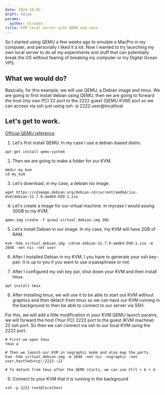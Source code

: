 ```yaml
---
date: 2024-10-02
draft: false
params:
  author: Stradex
title: KVM local server with QEMU and tmux.
---
```


So I started using QEMU a few weeks ago to emulate a MacPro in my computer, and personally I liked it a lot.
Now I wanted to try launching my own local server to do all my experiments and stuff that can potentially break the OS without fearing of breaking my computer or my Digital Ocean VPS.

## What we would do?

Basically, for this example, we will use QEMU, a Debian image and tmux. We are going to first install debian using QEMU, then we are going to forward the host (my own PC) 22 port to the 2222 guest (QEMU KVM) port so we can access via ssh just using ssh -p 2222 user@localhost

## Let's get to work.

[Official QEMU reference](https://www.qemu.org/download/#linux)

1. Let's first install QEMU. In my case I use a debian-based distro.

```
apt-get install qemu-system
```

2. Then we are going to make a folder for our KVM.

```
mkdir my_kvm
cd my_kvm
```

3. Let's download, in my case, a debian iso image.

```
wget https://cdimage.debian.org/debian-cd/current/amd64/iso-dvd/debian-12.7.0-amd64-DVD-1.iso
```

4. Let's create a image for our virtual machine. In mycase I would assing 30GB to my KVM.

```
qemu-img create -f qcow2 virtual_debian.img 30G
```

5. Let's install Debian in our image. In my case, my KVM will have 2GB of RAM.

```
kvm -hda virtual_debian.img -cdrom debian-12.7.0-amd64-DVD-1.iso -m 2048 -net nic -net user
```


6. After I installed Debian in my KVM, I you have to generate your ssh key-pair. It is up to you if you want to use a passphrase or not.

7. After I configured my ssh key par, shut down your KVM and then install tmux.

```
apt install tmux
```

8. After installing tmux, we will use it to be able to start out KVM without graphics and then detach from tmux so we can have our KVM running in the background to then be able to connect to our server via SSH.

For this, we will add a little modification in your KVM QEMU launch params, we will forward the host (Your PC) 2222 port to the guest (KVM machine) 22 ssh port. So then we can connect via ssh to our local KVM using the 2222 port.

```
# First we open tmux
tmux a

# Then we launch our KVM in nographic mode and also map the ports.
kvm -hda virtual_debian.img -m 2048 -net nic -nographic -net user,hostfwd=tcp::2222-:22

# To detach from tmux after the QEMU starts, we can use Ctrl + b + d
```

9. Connect to your KVM that it is running in the background

```
ssh -p 2222 root@localhost
```
